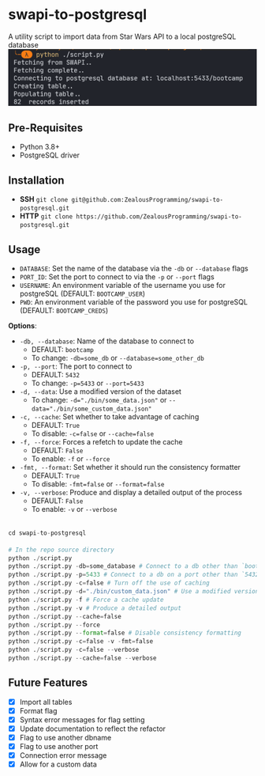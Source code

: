 # swapi-to-postgresql
A utility script to import data from Star Wars API to a local postgreSQL database
![Showcase Image](/screenshots/Capture.PNG)

## Pre-Requisites
- Python 3.8+
- PostgreSQL driver

## Installation
- __SSH__
	`git clone git@github.com:ZealousProgramming/swapi-to-postgresql.git`
- __HTTP__
	`git clone https://github.com/ZealousProgramming/swapi-to-postgresql.git`

## Usage
- `DATABASE`: Set the name of the database via the `-db` or `--database` flags
- `PORT_ID`: Set the port to connect to via the `-p` or `--port` flags
- `USERNAME`: An environment variable of the username you use for postgreSQL (DEFAULT: `BOOTCAMP_USER`)
- `PWD`: An environment variable of the password you use for postgreSQL (DEFAULT: `BOOTCAMP_CREDS`)

__Options__: 
- `-db, --database`: Name of the database to connect to
	- DEFAULT: `bootcamp`
	- To change: `-db=some_db` or `--database=some_other_db`
- `-p, --port`: The port to connect to
	- DEFAULT: `5432`
	- To change: `-p=5433` or `--port=5433`
- `-d, --data`: Use a modified version of the dataset
	- To change: `-d="./bin/some_data.json"` or `--data="./bin/some_custom_data.json"`
- `-c, --cache`: Set whether to take advantage of caching
	- DEFAULT: `True`
	- To disable: `-c=false` or `--cache=false` 
- `-f, --force`: Forces a refetch to update the cache
	- DEFAULT: `False`
	- To enable: `-f` or `--force`
- `-fmt, --format`: Set whether it should run the consistency formatter
	- DEFAULT: `True`
	- To disable: `-fmt=false` or `--format=false`
- `-v, --verbose`: Produce and display a detailed output of the process
	- DEFAULT: `False`
	- To enable: `-v` or `--verbose`
``` python

cd swapi-to-postgresql

# In the repo source directory
python ./script.py
python ./script.py -db=some_database # Connect to a db other than `bootcamp`
python ./script.py -p=5433 # Connect to a db on a port other than `5432`
python ./script.py -c=false # Turn off the use of caching
python ./script.py -d="./bin/custom_data.json" # Use a modified version of the dataset
python ./script.py -f # Force a cache update
python ./script.py -v # Produce a detailed output
python ./script.py --cache=false
python ./script.py --force
python ./script.py --format=false # Disable consistency formatting
python ./script.py -c=false -v -fmt=false
python ./script.py -c=false --verbose
python ./script.py --cache=false --verbose
```

## Future Features
- [x] Import all tables
- [x] Format flag
- [x] Syntax error messages for flag setting
- [x] Update documentation to reflect the refactor
- [x] Flag to use another dbname
- [x] Flag to use another port
- [x] Connection error message
- [x] Allow for a custom data